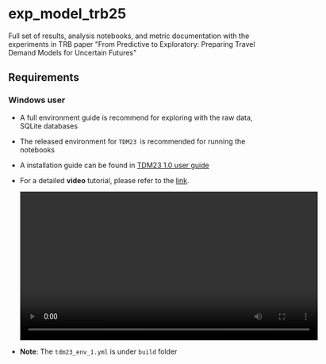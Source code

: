# exp_model_trb25
Full set of results, analysis notebooks, and metric documentation with the experiments in TRB paper "From Predictive to Exploratory: Preparing Travel Demand Models for Uncertain Futures"

## Requirements

### Windows user

  * A full environment guide is recommend for exploring with the raw data, SQLite databases 

  * The released environment  for `TDM23 `is recommended for running the notebooks

  * A installation guide can be found in [TDM23 1.0 user guide](https://ctpsstaff.github.io/tdm23_users_guide/1.0/pages/get_started/setup/)

  * For a detailed **video** tutorial, please refer to the [link](https://ctps.org/pub/tdm23_sc/videos/tdm23_env_offical_guide.mp4).

    <video width="600" controls>
    <source src="https://ctps.org/pub/tdm23_sc/videos/tdm23_env_offical_guide.mp4" type="video/mp4">
    Your browser does not support the video tag.
    </video>

  * **Note**: The `tdm23_env_1.yml` is under `build` folder
